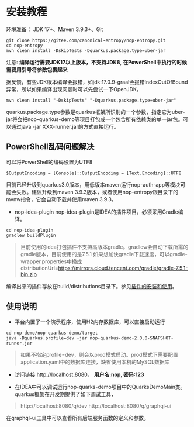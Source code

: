 # 安装教程

环境准备： JDK 17+、Maven 3.9.3+、Git

```shell
git clone https://gitee.com/canonical-entropy/nop-entropy.git
cd nop-entropy
mvn clean install -DskipTests -Dquarkus.package.type=uber-jar
```

注意: **编译运行需要JDK17以上版本，不支持JDK8**, **在PowerShell中执行的时候需要用引号将参数包裹起来**

据反馈，有些JDK版本编译会报错，如jdk:17.0.9-graal会报错IndexOutOfBound异常，所以如果编译出现问题时可以先尝试一下OpenJDK。

```
mvn clean install "-DskipTests" "-Dquarkus.package.type=uber-jar"
```

quarkus.package.type参数是quarkus框架所识别的一个参数，指定它为uber-jar将会把nop-quarkus-demo等项目打包成一个包含所有依赖类的单一jar包。可以通过java
-jar XXX-runner.jar的方式直接运行。

## PowerShell乱码问题解决

可以将PowerShell的编码设置为UTF8

````
$OutputEncoding = [Console]::OutputEncoding = [Text.Encoding]::UTF8
````

目前已经升级到quarkus3.0版本，用低版本maven运行nop-auth-app等模块可能会失败。建议升级到maven
3.9.3版本，或者使用nop-entropy跟目录下的mvnw指令，它会自动下载并使用maven 3.9.3。

* nop-idea-plugin
  nop-idea-plugin是IDEA的插件项目，必须采用Gradle编译。

```
cd nop-idea-plugin
gradlew buildPlugin
```

> 目前使用的idea打包插件不支持高版本gradle。gradlew会自动下载所需的gradle版本，目前使用的是7.5.1
> 如果想加快gradle下载速度，可以gradle-wrapper.properties中换成
> distributionUrl=https://mirrors.cloud.tencent.com/gradle/gradle-7.5.1-bin.zip

编译出来的插件存放在build/distributions目录下。参见[插件的安装和使用](../dev-guide/ide/idea.md)。

## 使用说明

* 平台内置了一个演示程序，使用H2内存数据库，可以直接启动运行

```shell
cd nop-demo/nop-quarkus-demo/target
java -Dquarkus.profile=dev -jar nop-quarkus-demo-2.0.0-SNAPSHOT-runner.jar
```

> 如果不指定profile=dev，则会以prod模式启动。prod模式下需要配置application.yaml中的数据库连接，缺省使用本机的MySQL数据库

* 访问链接 [http://localhost:8080](http://localhost:8080)， **用户名:nop, 密码:123**

* 在IDEA中可以调试运行nop-quarks-demo项目中的QuarksDemoMain类。
  quarkus框架在开发期提供了如下调试工具，

> http://localhost:8080/q/dev
> http://localhost:8080/q/graphql-ui

在graphql-ui工具中可以查看所有后端服务函数的定义和参数。

